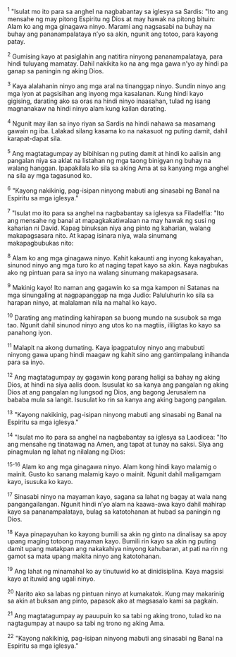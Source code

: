 <sup>1</sup>
"Isulat mo ito para sa anghel na nagbabantay sa iglesya sa Sardis: "Ito ang mensahe ng may pitong Espiritu ng Dios at may hawak na pitong bituin: Alam ko ang mga ginagawa ninyo. Marami ang nagsasabi na buhay na buhay ang pananampalataya nʼyo sa akin, ngunit ang totoo, para kayong patay. 

<sup>2</sup>
Gumising kayo at pasiglahin ang natitira ninyong pananampalataya, para hindi tuluyang mamatay. Dahil nakikita ko na ang mga gawa nʼyo ay hindi pa ganap sa paningin ng aking Dios. 

<sup>3</sup>
Kaya alalahanin ninyo ang mga aral na tinanggap ninyo. Sundin ninyo ang mga iyon at pagsisihan ang inyong mga kasalanan. Kung hindi kayo gigising, darating ako sa oras na hindi ninyo inaasahan, tulad ng isang magnanakaw na hindi ninyo alam kung kailan darating. 

<sup>4</sup>
Ngunit may ilan sa inyo riyan sa Sardis na hindi nahawa sa masamang gawain ng iba. Lalakad silang kasama ko na nakasuot ng puting damit, dahil karapat-dapat sila. 

<sup>5</sup>
Ang magtatagumpay ay bibihisan ng puting damit at hindi ko aalisin ang pangalan niya sa aklat na listahan ng mga taong binigyan ng buhay na walang hanggan. Ipapakilala ko sila sa aking Ama at sa kanyang mga anghel na sila ay mga tagasunod ko. 

<sup>6</sup>
"Kayong nakikinig, pag-isipan ninyong mabuti ang sinasabi ng Banal na Espiritu sa mga iglesya." 

<sup>7</sup>
"Isulat mo ito para sa anghel na nagbabantay sa iglesya sa Filadelfia: "Ito ang mensahe ng banal at mapagkakatiwalaan na may hawak ng susi ng kaharian ni David. Kapag binuksan niya ang pinto ng kaharian, walang makapagsasara nito. At kapag isinara niya, wala sinumang makapagbubukas nito: 

<sup>8</sup>
Alam ko ang mga ginagawa ninyo. Kahit kakaunti ang inyong kakayahan, sinunod ninyo ang mga turo ko at naging tapat kayo sa akin. Kaya nagbukas ako ng pintuan para sa inyo na walang sinumang makapagsasara. 

<sup>9</sup>
Makinig kayo! Ito naman ang gagawin ko sa mga kampon ni Satanas na mga sinungaling at nagpapanggap na mga Judio: Paluluhurin ko sila sa harapan ninyo, at malalaman nila na mahal ko kayo. 

<sup>10</sup>
Darating ang matinding kahirapan sa buong mundo na susubok sa mga tao. Ngunit dahil sinunod ninyo ang utos ko na magtiis, ililigtas ko kayo sa panahong iyon. 

<sup>11</sup>
Malapit na akong dumating. Kaya ipagpatuloy ninyo ang mabubuti ninyong gawa upang hindi maagaw ng kahit sino ang gantimpalang inihanda para sa inyo. 

<sup>12</sup>
Ang magtatagumpay ay gagawin kong parang haligi sa bahay ng aking Dios, at hindi na siya aalis doon. Isusulat ko sa kanya ang pangalan ng aking Dios at ang pangalan ng lungsod ng Dios, ang bagong Jerusalem na bababa mula sa langit. Isusulat ko rin sa kanya ang aking bagong pangalan. 

<sup>13</sup>
"Kayong nakikinig, pag-isipan ninyong mabuti ang sinasabi ng Banal na Espiritu sa mga iglesya." 

<sup>14</sup>
"Isulat mo ito para sa anghel na nagbabantay sa iglesya sa Laodicea: "Ito ang mensahe ng tinatawag na Amen, ang tapat at tunay na saksi. Siya ang pinagmulan ng lahat ng nilalang ng Dios:

<sup>15-16</sup>
Alam ko ang mga ginagawa ninyo. Alam kong hindi kayo malamig o mainit. Gusto ko sanang malamig kayo o mainit. Ngunit dahil maligamgam kayo, isusuka ko kayo. 

<sup>17</sup>
Sinasabi ninyo na mayaman kayo, sagana sa lahat ng bagay at wala nang pangangailangan. Ngunit hindi nʼyo alam na kaawa-awa kayo dahil mahirap kayo sa pananampalataya, bulag sa katotohanan at hubad sa paningin ng Dios. 

<sup>18</sup>
Kaya pinapayuhan ko kayong bumili sa akin ng ginto na dinalisay sa apoy upang maging totoong mayaman kayo. Bumili rin kayo sa akin ng puting damit upang matakpan ang nakakahiya ninyong kahubaran, at pati na rin ng gamot sa mata upang makita ninyo ang katotohanan. 

<sup>19</sup>
Ang lahat ng minamahal ko ay tinutuwid ko at dinidisiplina. Kaya magsisi kayo at ituwid ang ugali ninyo. 

<sup>20</sup>
Narito ako sa labas ng pintuan ninyo at kumakatok. Kung may makarinig sa akin at buksan ang pinto, papasok ako at magsasalo kami sa pagkain. 

<sup>21</sup>
Ang magtatagumpay ay pauupuin ko sa tabi ng aking trono, tulad ko na nagtagumpay at naupo sa tabi ng trono ng aking Ama. 

<sup>22</sup>
"Kayong nakikinig, pag-isipan ninyong mabuti ang sinasabi ng Banal na Espiritu sa mga iglesya."
